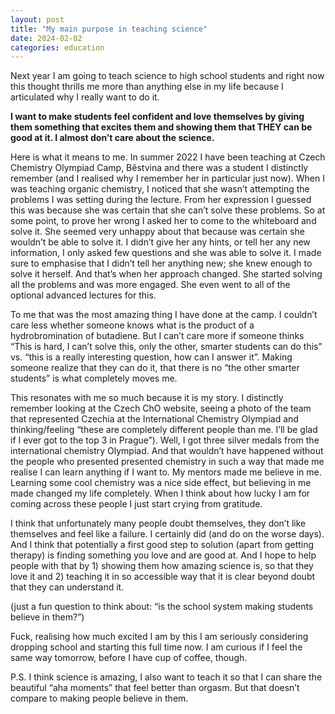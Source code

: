 ```yaml
---
layout: post
title: "My main purpose in teaching science"
date: 2024-02-02
categories: education
---
```






Next year I am going to teach science to high school students and right now this thought thrills me more than anything else in my life because I articulated why I really want to do it.

**I want to make students feel confident and love themselves by giving them something that excites them and showing them that THEY can be good at it. I almost don’t care about the science.**

Here is what it means to me. In summer 2022 I have been teaching at Czech Chemistry Olympiad Camp, Běstvina and there was a student I distinctly remember (and I realised why I remember her in particular just now). When I was teaching organic chemistry, I noticed that she wasn’t attempting the problems I was setting during the lecture. From her expression I guessed this was because she was certain that she can’t solve these problems. So at some point, to prove her wrong I asked her to come to the whiteboard and solve it. She seemed very unhappy about that because was certain she wouldn’t be able to solve it. I didn’t give her any hints, or tell her any new information, I only asked few questions and she was able to solve it. I made sure to emphasise that I didn’t tell her anything new; she knew enough to solve it herself. And that’s when her approach changed. She started solving all the problems and was more engaged. She even went to all of the optional advanced lectures for this.

To me that was the most amazing thing I have done at the camp. I couldn’t care less whether someone knows what is the product of a hydrobromination of butadiene. But I can’t care more if someone thinks “This is hard, I can’t solve this, only the other, smarter students can do this” vs. “this is a really interesting question, how can I answer it”. Making someone realize that they can do it, that there is no “the other smarter students” is what completely moves me.

This resonates with me so much because it is my story. I distinctly remember looking at the Czech ChO website, seeing a photo of the team that represented Czechia at the International Chemistry Olympiad and thinking/feeling “these are completely different people than me. I’ll be glad if I ever got to the top 3 in Prague”). Well, I got three silver medals from the international chemistry Olympiad. And that wouldn’t have happened without the people who presented presented chemistry in such a way that made me realise I can learn anything if I want to. My mentors made me believe in me. Learning some cool chemistry was a nice side effect, but believing in me made changed my life completely. When I think about how lucky I am for coming across these people I just start crying from gratitude.

I think that unfortunately many people doubt themselves, they don’t like themselves and feel like a failure. I certainly did (and do on the worse days). And I think that potentially a first good step to solution (apart from getting therapy) is finding something you love and are good at. And I hope to help people with that by 1) showing them how amazing science is, so that they love it and 2) teaching it in so accessible way that it is clear beyond doubt that they can understand it.

(just a fun question to think about: “is the school system making students believe in them?”)

Fuck, realising how much excited I am by this I am seriously considering dropping school and starting this full time now. I am curious if I feel the same way tomorrow, before I have cup of coffee, though.

P.S. I think science is amazing, I also want to teach it so that I can share the beautiful “aha moments” that feel better than orgasm. But that doesn’t compare to making people believe in them.
